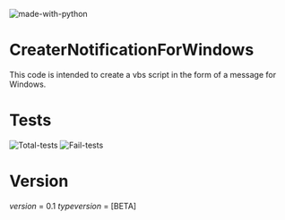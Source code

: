 ![made-with-python](https://img.shields.io/badge/Made%20with-Python-1f425f.svg)

# CreaterNotificationForWindows
This code is intended to create a vbs script in the form of a message for Windows.
# Tests
![Total-tests](https://img.shields.io/badge/Total%20Test-20-brightgreen)
![Fail-tests](https://img.shields.io/badge/Fail%20Test-5-red)
# Version
_version_ = 0.1
_typeversion_ = [BETA]
